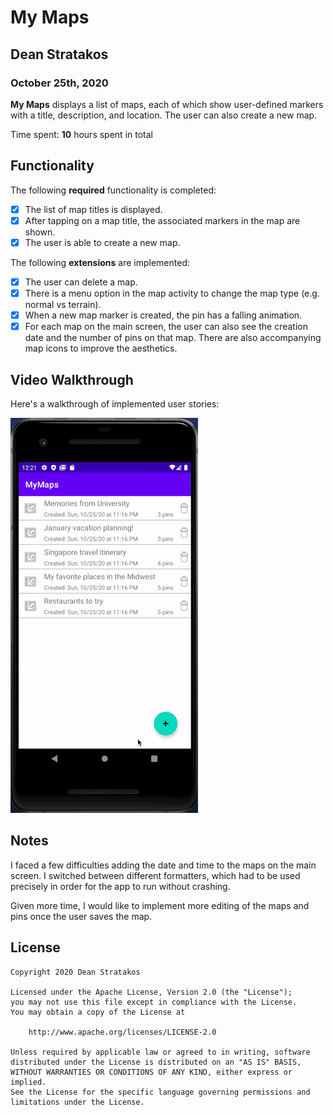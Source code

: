 # My Maps 

## Dean Stratakos
### October 25th, 2020

**My Maps** displays a list of maps, each of which show user-defined markers with a title, description, and location. The user can also create a new map. 

Time spent: **10** hours spent in total

## Functionality 

The following **required** functionality is completed:

* [x] The list of map titles is displayed.
* [x] After tapping on a map title, the associated markers in the map are shown.
* [x] The user is able to create a new map.

The following **extensions** are implemented:

* [x] The user can delete a map.
* [x] There is a menu option in the map activity to change the ​map type​ (e.g. normal vs terrain).
* [x] When a new map marker is created, the pin has a falling animation.
* [x] For each map on the main screen, the user can also see the creation date and the number of pins on that map. There are also accompanying map icons to improve the aesthetics.

## Video Walkthrough

Here's a walkthrough of implemented user stories:

![](MyMaps.gif)

## Notes

I faced a few difficulties adding the date and time to the maps on the main screen. I switched between different formatters, which had to be used precisely in order for the app to run without crashing.

Given more time, I would like to implement more editing of the maps and pins once the user saves the map.

## License

    Copyright 2020 Dean Stratakos

    Licensed under the Apache License, Version 2.0 (the "License");
    you may not use this file except in compliance with the License.
    You may obtain a copy of the License at

        http://www.apache.org/licenses/LICENSE-2.0

    Unless required by applicable law or agreed to in writing, software
    distributed under the License is distributed on an "AS IS" BASIS,
    WITHOUT WARRANTIES OR CONDITIONS OF ANY KIND, either express or implied.
    See the License for the specific language governing permissions and
    limitations under the License.
